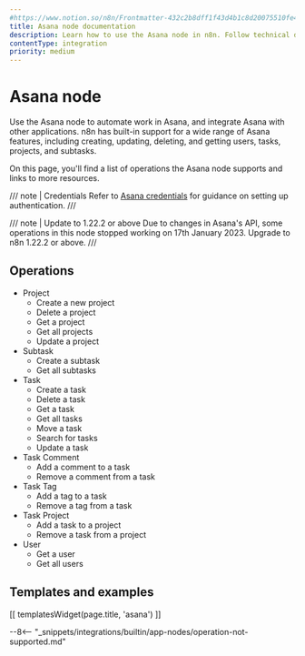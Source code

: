 ```yaml
---
#https://www.notion.so/n8n/Frontmatter-432c2b8dff1f43d4b1c8d20075510fe4
title: Asana node documentation
description: Learn how to use the Asana node in n8n. Follow technical documentation to integrate Asana node into your workflows.
contentType: integration
priority: medium
---
```


# Asana node

Use the Asana node to automate work in Asana, and integrate Asana with other applications. n8n has built-in support for a wide range of Asana features, including creating, updating, deleting, and getting users, tasks, projects, and subtasks.

On this page, you'll find a list of operations the Asana node supports and links to more resources.

/// note | Credentials
Refer to [Asana credentials](/integrations/builtin/credentials/asana/) for guidance on setting up authentication. 
///

/// note | Update to 1.22.2 or above
Due to changes in Asana's API, some operations in this node stopped working on 17th January 2023. Upgrade to n8n 1.22.2 or above.
///

## Operations

* Project
    * Create a new project
    * Delete a project
    * Get a project
    * Get all projects
    * Update a project
* Subtask
    * Create a subtask
    * Get all subtasks
* Task
    * Create a task
    * Delete a task
    * Get a task
    * Get all tasks
    * Move a task
    * Search for tasks
    * Update a task
* Task Comment
    * Add a comment to a task
    * Remove a comment from a task
* Task Tag
    * Add a tag to a task
    * Remove a tag from a task
* Task Project
    * Add a task to a project
    * Remove a task from a project
* User
    * Get a user
    * Get all users

## Templates and examples

<!-- see https://www.notion.so/n8n/Pull-in-templates-for-the-integrations-pages-37c716837b804d30a33b47475f6e3780 -->
[[ templatesWidget(page.title, 'asana') ]]

--8<-- "_snippets/integrations/builtin/app-nodes/operation-not-supported.md"



